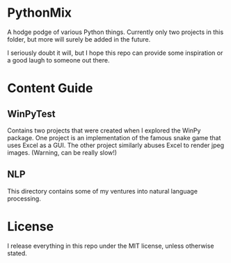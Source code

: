 # PythonMix

A hodge podge of various Python things. Currently only two projects in this folder, but more will surely be added in the future.

I seriously doubt it will, but I hope this repo can provide some inspiration or a good laugh to someone out there.

# Content Guide

## WinPyTest
Contains two projects that were created when I explored the WinPy package. One project is an implementation of the famous snake game that uses Excel as a GUI. The other project similarly abuses Excel to render jpeg images. (Warning, can be really slow!)

## NLP
This directory contains some of my ventures into natural language processing.

# License

I release everything in this repo under the MIT license, unless otherwise stated.
